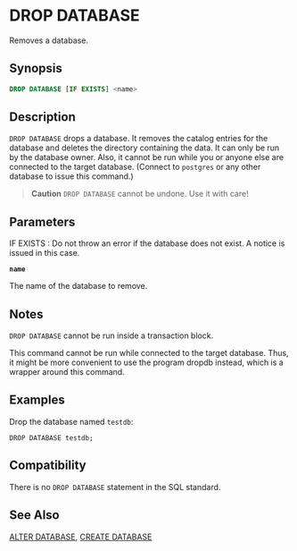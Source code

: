 # DROP DATABASE

Removes a database.

## Synopsis

```sql
DROP DATABASE [IF EXISTS] <name>
```

## Description

`DROP DATABASE` drops a database. It removes the catalog entries for the database and deletes the directory containing the data. It can only be run by the database owner. Also, it cannot be run while you or anyone else are connected to the target database. (Connect to `postgres` or any other database to issue this command.)

> **Caution** `DROP DATABASE` cannot be undone. Use it with care!

## Parameters

IF EXISTS
:   Do not throw an error if the database does not exist. A notice is issued in this case.

**`name`**

The name of the database to remove.

## Notes

`DROP DATABASE` cannot be run inside a transaction block.

This command cannot be run while connected to the target database. Thus, it might be more convenient to use the program dropdb instead, which is a wrapper around this command.

## Examples

Drop the database named `testdb`:

```
DROP DATABASE testdb;
```

## Compatibility

There is no `DROP DATABASE` statement in the SQL standard.

## See Also

[ALTER DATABASE](/docs/sql-statements/sql-statement-alter-database.md), [CREATE DATABASE](/docs/sql-statements/sql-statement-create-database.md)



